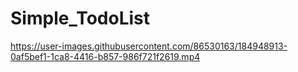 # Simple_TodoList

https://user-images.githubusercontent.com/86530163/184948913-0af5bef1-1ca8-4416-b857-986f721f2619.mp4

